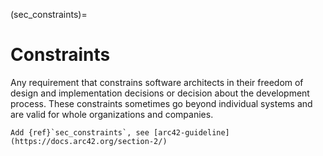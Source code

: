 (sec_constraints)=
# Constraints

Any requirement that constrains software architects in their freedom of design and implementation decisions or decision about the development process. These constraints sometimes go beyond individual systems and are valid for whole organizations and companies.

```{todo}
Add {ref}`sec_constraints`, see [arc42-guideline](https://docs.arc42.org/section-2/)
```
